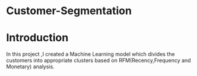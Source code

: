 # Customer-Segmentation
# Introduction
In this project ,I created a Machine Learning model which divides the customers into appropriate clusters based on RFM(Recency,Frequency and Monetary) analysis.

